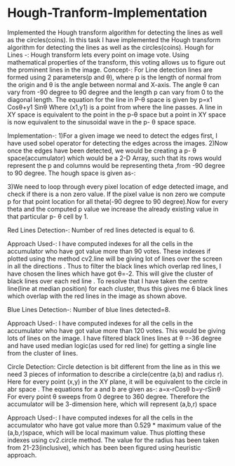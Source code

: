 # Hough-Tranform-Implementation
Implemented the Hough transform algorithm for detecting the lines as well as the circles(coins).
In this task I have implemented the Hough transform algorithm for detecting the lines as well as the circles(coins).
Hough for Lines -:
Hough transform lets every point on image vote. Using mathematical properties of the transform, this voting allows us to figure out the prominent lines in the image.
Concept-:
For Line detection lines are formed using 2 parameters(p and θ), where p is the length of normal from the origin and  θ is the angle between normal and X-axis. The angle  θ can vary from -90 degree to 90 degree and the length p can vary from 0 to the diagonal length.
The equation for the line in P-θ space is given by 
p=x1 Cosθ+y1 Sinθ
Where (x1,y1) is a point from where the line passes.
A line in XY space is equivalent to the point in the p-θ space but a point in XY space is now equivalent to the sinusoidal wave in the p- θ space space.

Implementation-:
1)For a given image we need to detect the edges first, I have used  sobel operator for detecting the edges across the images.
2)Now once the edges have been detected, we would be creating a p- θ space(accumulator) which would be a 2-D Array, such that its rows would  represent the p and columns would be representing theta ,from -90 degree to 90 degree. The hough space is given as-:
                                   
3)We need to loop through every pixel location of edge detected image, and check if there is a non zero value. If the pixel value is non zero we compute p for that point location for all theta(-90 degree to 90 degree).Now for every theta and the computed p value we increase the already existing value in that particular p- θ cell by 1.

Red Lines Detection-:
Number of red lines detected is equal to 6. 

Approach Used-:
I have computed indexes for all the cells in the accumulator who have got value more than 90 votes. These indexes if plotted using the method cv2.line will be giving lot of lines over the screen in all the directions . Thus to filter the black lines which overlap red lines, I have chosen the lines which have got  θ=-2. This will give the cluster of black lines over each red line . To resolve that I have taken the centre line(line at median position) for each cluster, thus this gives me 6 black lines which overlap with the red lines in the image as shown above.

Blue Lines Detection-:
Number of blue lines detected=8.

Approach Used-:
I have computed indexes for all the cells in the accumulator who have got value more than 120 votes. This would be giving lots of lines on the image. I have filtered black lines lines at θ =-36 degree and have used median logic(as used for red line) for getting a single line from the cluster of lines.

Circle Detection: 
Circle detection is bit different from the line as in this we need 3 pieces of information to describe a circle(centre (a,b) and radius r).
Here for every point (x,y) in the XY plane, it will be equivalent to the circle in abr space . The equations for a and b are given as-:
a=x-rCosθ
b=y-rSinθ
For every point θ sweeps from 0 degree to 360 degree. Therefore the accumulator will be 3-dimension here, which will represent (a,b,r) space

Approach Used-:
I have computed indexes for all the cells in the accumulator who have got value more than 0.529 * maximum value of the (a,b,r)space, which will be local maximum value. Thus plotting these indexes using cv2.circle method. The value for the radius has been taken from 21-23(inclusive), which has been been figured using heuristic approach.
